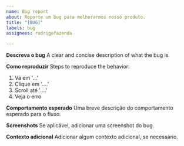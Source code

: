 ```yaml
---
name: Bug report
about: Reporte um bug para melhorarmos nosso produto.
title: "[BUG]"
labels: bug
assignees: rodrigofazenda

---
```


**Descreva o bug**
A clear and concise description of what the bug is.

**Como  reproduzir**
Steps to reproduce the behavior:
1. Vá em '...'
2. Clique em '....'
3. Scroll até '....'
4. Veja o erro

**Comportamento esperado**
Uma breve descrição do comportamento esperado para o fluxo.

**Screenshots**
Se aplicável, adicionar uma screenshot do bug.

**Contexto adicional**
Adicionar algum contexto adicional, se necessário.
